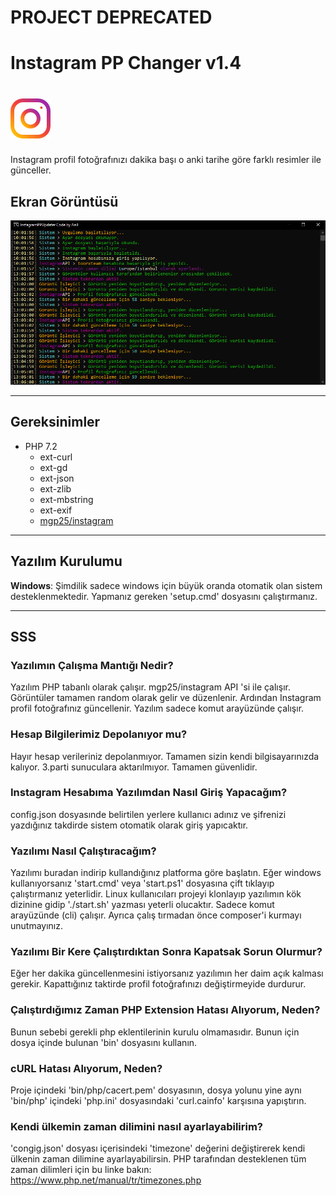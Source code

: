 # PROJECT DEPRECATED

# Instagram PP Changer v1.4

# ![Instagram Logo](src/Artemis/assets/images/static/instagram.png) 
Instagram profil fotoğrafınızı dakika başı o anki tarihe göre farklı resimler ile günceller.

## Ekran Görüntüsü
![SS](src/Artemis/assets/images/static/screenshoot.png)

---
## Gereksinimler

- PHP 7.2
  - ext-curl
  - ext-gd
  - ext-json
  - ext-zlib
  - ext-mbstring
  - ext-exif
  - [mgp25/instagram](https://github.com/mgp25/Instagram-API)

---

## Yazılım Kurulumu

**Windows**: Şimdilik sadece windows için büyük oranda otomatik olan sistem desteklenmektedir. Yapmanız gereken 'setup.cmd' dosyasını çalıştırmanız. 

---

## SSS

### Yazılımın Çalışma Mantığı Nedir?
Yazılım PHP tabanlı olarak çalışır. mgp25/instagram API 'si ile çalışır. Görüntüler tamamen random olarak gelir ve düzenlenir. Ardından Instagram profil fotoğrafınız güncellenir. Yazılım sadece komut arayüzünde çalışır.
    
### Hesap Bilgilerimiz Depolanıyor mu?
Hayır hesap verileriniz depolanmıyor. Tamamen sizin kendi bilgisayarınızda kalıyor. 3.parti sunuculara aktarılmıyor. Tamamen güvenlidir.
    
### Instagram Hesabıma Yazılımdan Nasıl Giriş Yapacağım?
config.json dosyasınde belirtilen yerlere kullanıcı adınız ve şifrenizi yazdığınız takdirde sistem otomatik olarak giriş yapıcaktır.
    
### Yazılımı Nasıl Çalıştıracağım?
Yazılımı buradan indirip kullandığınız platforma göre başlatın. Eğer windows kullanıyorsanız 'start.cmd' veya 'start.ps1' dosyasına çift tıklayıp çalıştırmanız yeterlidir. Linux kullanıcıları projeyi klonlayıp yazılımın kök dizinine gidip './start.sh' yazması yeterli olucaktır. Sadece komut arayüzünde (cli) çalışır. Ayrıca çalış tırmadan önce composer'i kurmayı unutmayınız.
      
### Yazılımı Bir Kere Çalıştırdıktan Sonra Kapatsak Sorun Olurmur?
Eğer her dakika güncellenmesini istiyorsanız yazılımın her daim açık kalması gerekir. Kapattığınız taktirde profil fotoğrafınızı değiştirmeyide durdurur. 
        
### Çalıştırdığımız Zaman PHP Extension Hatası Alıyorum, Neden?
Bunun sebebi gerekli php eklentilerinin kurulu olmamasıdır. Bunun için dosya içinde bulunan 'bin' dosyasını kullanın.
    
### cURL Hatası Alıyorum, Neden?
Proje içindeki 'bin/php/cacert.pem' dosyasının, dosya yolunu yine aynı 'bin/php' içindeki 'php.ini' dosyasındaki 'curl.cainfo' karşısına yapıştırın. 

### Kendi ülkemin zaman dilimini nasıl ayarlayabilirim?
'congig.json' dosyası içerisindeki 'timezone' değerini değiştirerek kendi ülkenin zaman dilimine ayarlayabilirsin. PHP tarafından desteklenen tüm zaman dilimleri için bu linke bakın: https://www.php.net/manual/tr/timezones.php
